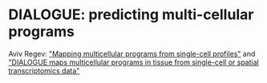 # DIALOGUE: predicting multi-cellular programs
Aviv Regev: ["Mapping multicellular programs from single-cell profiles"](https://www.biorxiv.org/content/10.1101/2020.08.11.245472v1) and ["DIALOGUE maps multicellular programs in tissue from single-cell or spatial transcriptomics data"](https://pubmed.ncbi.nlm.nih.gov/35513526/)

